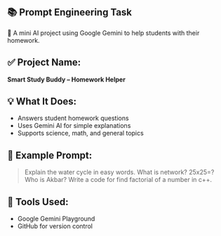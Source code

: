 ## 📚 Prompt Engineering Task

📘 A mini AI project using Google Gemini to help students with their homework.


## ✅ Project Name:
**Smart Study Buddy – Homework Helper**

## 💡 What It Does:
- Answers student homework questions
- Uses Gemini AI for simple explanations
- Supports science, math, and general topics

## 🧪 Example Prompt:
> Explain the water cycle in easy words.
> What is network?
> 25x25=?
> Who is Akbar?
> Write a code for find factorial of a number in c++.

## 🎯 Tools Used:
- Google Gemini Playground
- GitHub for version control


